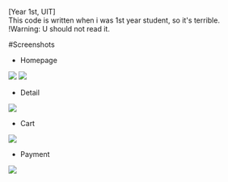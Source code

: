 [Year 1st, UIT]<br>
This code is written when i was 1st year student, so it's terrible.<br>
!Warning: U should not read it.

#Screenshots
- Homepage
<img src="https://github.com/duong97/WebBanHang_PHP_Thuan/blob/master/screenshots/homepage.JPG">

<img src="https://github.com/duong97/WebBanHang_PHP_Thuan/blob/master/screenshots/homepage2.JPG">

- Detail
<img src="https://github.com/duong97/WebBanHang_PHP_Thuan/blob/master/screenshots/detail.JPG">

- Cart
<img src="https://github.com/duong97/WebBanHang_PHP_Thuan/blob/master/screenshots/cart.JPG">

- Payment
<img src="https://github.com/duong97/WebBanHang_PHP_Thuan/blob/master/screenshots/pay.JPG">
